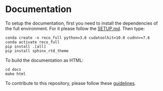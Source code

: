 # Documentation

To setup the documentation, first you need to install the dependencies of the full environment. For it please follow the [SETUP.md](../SETUP.md). Then type:

    conda create -n reco_full python=3.6 cudatoolkit=10.0 cudnn>=7.6
    conda activate reco_full
    pip install .[all]
    pip install sphinx_rtd_theme


To build the documentation as HTML:

    cd docs
    make html

To contribute to this repository, please follow these [guidelines](https://github.com/Microsoft/Recommenders/wiki/Coding-Guidelines).
